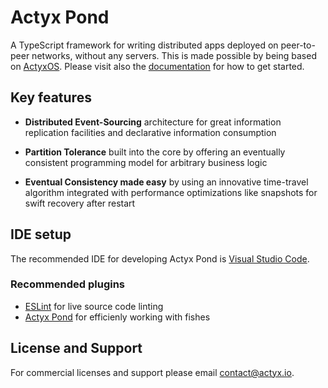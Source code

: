 # Actyx Pond

A TypeScript framework for writing distributed apps deployed on peer-to-peer networks, without any servers. This is made possible by being based on [ActyxOS](https://www.actyx.com/products/os/). Please visit also the [documentation](https://developer.actyx.com/docs/pond/getting-started) for how to get started.

## Key features

- **Distributed Event-Sourcing** architecture for great information replication facilities and declarative information consumption

- **Partition Tolerance** built into the core by offering an eventually consistent programming model for arbitrary business logic

- **Eventual Consistency made easy** by using an innovative time-travel algorithm integrated with performance optimizations like snapshots for swift recovery after restart

## IDE setup

The recommended IDE for developing Actyx Pond is [Visual Studio Code](https://code.visualstudio.com/).

### Recommended plugins
- [ESLint](https://marketplace.visualstudio.com/items?itemName=dbaeumer.vscode-eslint) for live source code linting
- [Actyx Pond](https://marketplace.visualstudio.com/items?itemName=Actyx.actyx-pond) for efficienly working with fishes

## License and Support

For commercial licenses and support please email contact@actyx.io.
